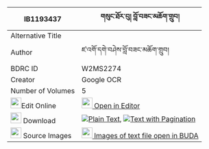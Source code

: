 |IB1193437|གསུང་ཐོར་བུ། བློ་བཟང་མཆོག་གྲུབ། 
| --- | --- 
|Alternative Title |
|Author| ཛ་འགོ་དགེ་བཤེས་བློ་བཟང་མཆོག་གྲུབ།
|BDRC ID | W2MS2274
|Creator | Google OCR
|Number of Volumes| 5
|<img width="25" src="https://img.icons8.com/color/25/000000/edit-property.png">Edit Online| [<img width="25" src="https://avatars.githubusercontent.com/u/45091458?s=200&v=4"> Open in Editor](http://editor.openpecha.org/IB1193437)
|<img width="25" src="https://img.icons8.com/fluent/48/000000/download-2.png"/>  Download | [![](https://img.icons8.com/color/20/000000/txt.png)Plain Text](https://github.com/Openpecha/IB1193437/releases/download/v2/sung_torbu_lozang_chok_drub_plain_IB1193437.zip), [![](https://img.icons8.com/color/20/000000/txt.png)Text with Pagination](https://github.com/Openpecha/IB1193437/releases/download/v2/sung_torbu_lozang_chok_drub_pages_IB1193437.zip)
|<img width="25" src="https://img.icons8.com/plasticine/100/000000/pictures-folder.png"/>  Source Images | [<img width="25" src="https://library.bdrc.io/icons/BUDA-small.svg"> Images of text file open in BUDA](https://library.bdrc.io/show/bdr:W2MS2274)
